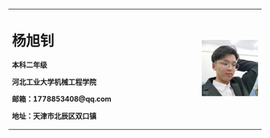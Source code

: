 <table border="0">
  <tr>
    <td width="75%">
      <h1>杨旭钊</h1>
      <p><b>本科二年级</b></p>
      <p><b>河北工业大学机械工程学院</b></p>
      <p><b>邮箱：1778853408@qq.com</b></p>
      <p><b>地址：天津市北辰区双口镇</b></p>
    </td>
    <td width="25%">
      <img src="/B612Kaji_20201108_190316_399.jpg ">
    </td>
  </tr>
</table>
